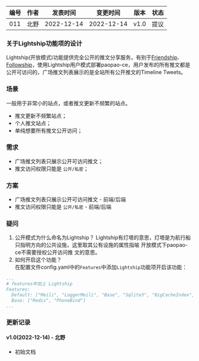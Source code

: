 | 编号 | 作者 | 发表时间 | 变更时间 | 版本 | 状态 |
| ----- | ----- | ----- | ----- | ----- | ----- |
| 011| 北野 | 2022-12-14 | 2022-12-14 | v1.0 | 提议 |

### 关于Lightship功能项的设计
Lightship(开放模式)功能提供完全公开的推文分享服务，有别于[Friendship](002-关于Friendship功能项的设计.md "关于Friendship功能项的设计")、[Followship](003-关于Followship功能项的设计.md "关于Followship功能项的设计")，使用Lightship用户模式部署paopao-ce，用户发布的所有推文都是公开可访问的，广场推文列表展示的是全站所有公开推文的Timeline Tweets。

### 场景
一般用于非常小的站点，或者推文更新不频繁的站点。
* 推文更新不频繁站点；
* 个人推文站点；
* 单纯想要所有推文公开访问；

### 需求
* 广场推文列表只展示公开可访问推文；
* 推文访问权限只能是 `公开/私密`；

### 方案

* 广场推文列表只展示公开可访问推文 - 前端/后端   
* 推文访问权限只能是 `公开/私密` - 前端/后端  

### 疑问

1. 公开模式为什么命名为Lightship？
Lightship有灯塔的意思，灯塔是为航行船只指明方向的公共设施，这里取其公有设施的属性指喻 开放模式下paopao-ce不需要授权公开访问推 文的意思。    
1. 如何开启这个功能？     
在配置文件config.yaml中的`Features`中添加`Lightship`功能项开启该功能：
```yaml
...
# features中加上 Lightship
Features:
  Default: ["Meili", "LoggerMeili", "Base", "Sqlite3", "BigCacheIndex", "MinIO", "Lightship"]
  Base: ["Redis", "PhoneBind"]
...
```

### 更新记录
#### v1.0(2022-12-14) - 北野
* 初始文档
